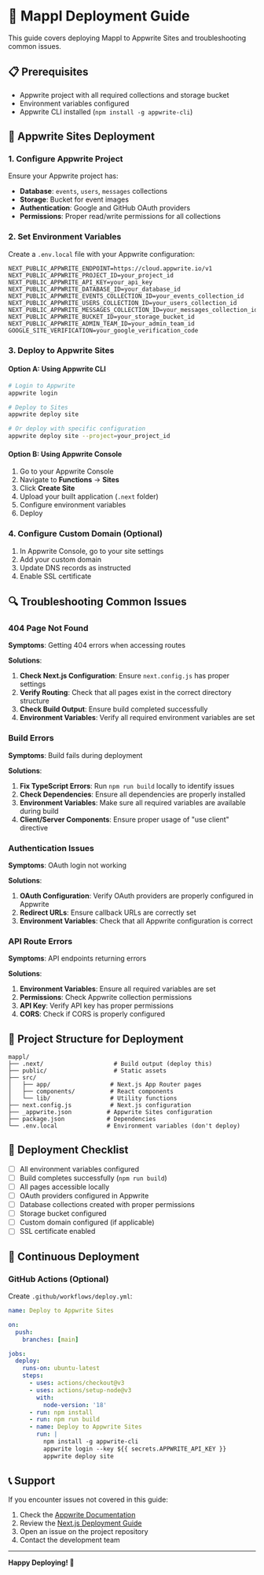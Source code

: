 # 🚀 Mappl Deployment Guide

This guide covers deploying Mappl to Appwrite Sites and troubleshooting common issues.

## 📋 Prerequisites

- Appwrite project with all required collections and storage bucket
- Environment variables configured
- Appwrite CLI installed (`npm install -g appwrite-cli`)

## 🔧 Appwrite Sites Deployment

### 1. Configure Appwrite Project

Ensure your Appwrite project has:
- **Database**: `events`, `users`, `messages` collections
- **Storage**: Bucket for event images
- **Authentication**: Google and GitHub OAuth providers
- **Permissions**: Proper read/write permissions for all collections

### 2. Set Environment Variables

Create a `.env.local` file with your Appwrite configuration:

```env
NEXT_PUBLIC_APPWRITE_ENDPOINT=https://cloud.appwrite.io/v1
NEXT_PUBLIC_APPWRITE_PROJECT_ID=your_project_id
NEXT_PUBLIC_APPWRITE_API_KEY=your_api_key
NEXT_PUBLIC_APPWRITE_DATABASE_ID=your_database_id
NEXT_PUBLIC_APPWRITE_EVENTS_COLLECTION_ID=your_events_collection_id
NEXT_PUBLIC_APPWRITE_USERS_COLLECTION_ID=your_users_collection_id
NEXT_PUBLIC_APPWRITE_MESSAGES_COLLECTION_ID=your_messages_collection_id
NEXT_PUBLIC_APPWRITE_BUCKET_ID=your_storage_bucket_id
NEXT_PUBLIC_APPWRITE_ADMIN_TEAM_ID=your_admin_team_id
GOOGLE_SITE_VERIFICATION=your_google_verification_code
```

### 3. Deploy to Appwrite Sites

#### Option A: Using Appwrite CLI

```bash
# Login to Appwrite
appwrite login

# Deploy to Sites
appwrite deploy site

# Or deploy with specific configuration
appwrite deploy site --project=your_project_id
```

#### Option B: Using Appwrite Console

1. Go to your Appwrite Console
2. Navigate to **Functions** → **Sites**
3. Click **Create Site**
4. Upload your built application (`.next` folder)
5. Configure environment variables
6. Deploy

### 4. Configure Custom Domain (Optional)

1. In Appwrite Console, go to your site settings
2. Add your custom domain
3. Update DNS records as instructed
4. Enable SSL certificate

## 🔍 Troubleshooting Common Issues

### 404 Page Not Found

**Symptoms**: Getting 404 errors when accessing routes

**Solutions**:
1. **Check Next.js Configuration**: Ensure `next.config.js` has proper settings
2. **Verify Routing**: Check that all pages exist in the correct directory structure
3. **Check Build Output**: Ensure build completed successfully
4. **Environment Variables**: Verify all required environment variables are set

### Build Errors

**Symptoms**: Build fails during deployment

**Solutions**:
1. **Fix TypeScript Errors**: Run `npm run build` locally to identify issues
2. **Check Dependencies**: Ensure all dependencies are properly installed
3. **Environment Variables**: Make sure all required variables are available during build
4. **Client/Server Components**: Ensure proper usage of "use client" directive

### Authentication Issues

**Symptoms**: OAuth login not working

**Solutions**:
1. **OAuth Configuration**: Verify OAuth providers are properly configured in Appwrite
2. **Redirect URLs**: Ensure callback URLs are correctly set
3. **Environment Variables**: Check that all Appwrite configuration is correct

### API Route Errors

**Symptoms**: API endpoints returning errors

**Solutions**:
1. **Environment Variables**: Ensure all required variables are set
2. **Permissions**: Check Appwrite collection permissions
3. **API Key**: Verify API key has proper permissions
4. **CORS**: Check if CORS is properly configured

## 📁 Project Structure for Deployment

```
mappl/
├── .next/                    # Build output (deploy this)
├── public/                   # Static assets
├── src/
│   ├── app/                 # Next.js App Router pages
│   ├── components/          # React components
│   └── lib/                 # Utility functions
├── next.config.js           # Next.js configuration
├── _appwrite.json          # Appwrite Sites configuration
├── package.json            # Dependencies
└── .env.local              # Environment variables (don't deploy)
```

## 🚀 Deployment Checklist

- [ ] All environment variables configured
- [ ] Build completes successfully (`npm run build`)
- [ ] All pages accessible locally
- [ ] OAuth providers configured in Appwrite
- [ ] Database collections created with proper permissions
- [ ] Storage bucket configured
- [ ] Custom domain configured (if applicable)
- [ ] SSL certificate enabled

## 🔄 Continuous Deployment

### GitHub Actions (Optional)

Create `.github/workflows/deploy.yml`:

```yaml
name: Deploy to Appwrite Sites

on:
  push:
    branches: [main]

jobs:
  deploy:
    runs-on: ubuntu-latest
    steps:
      - uses: actions/checkout@v3
      - uses: actions/setup-node@v3
        with:
          node-version: '18'
      - run: npm install
      - run: npm run build
      - name: Deploy to Appwrite Sites
        run: |
          npm install -g appwrite-cli
          appwrite login --key ${{ secrets.APPWRITE_API_KEY }}
          appwrite deploy site
```

## 📞 Support

If you encounter issues not covered in this guide:

1. Check the [Appwrite Documentation](https://appwrite.io/docs)
2. Review the [Next.js Deployment Guide](https://nextjs.org/docs/deployment)
3. Open an issue on the project repository
4. Contact the development team

---

**Happy Deploying! 🎉**
